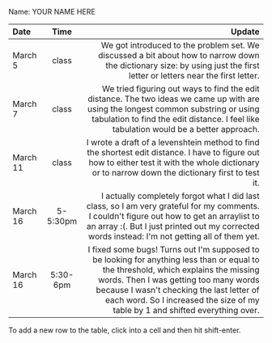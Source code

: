 Name: YOUR NAME HERE

| Date     |   Time   |                                                                                                                                                                                                                                                                                                      Update |
|:---------|:--------:|------------------------------------------------------------------------------------------------------------------------------------------------------------------------------------------------------------------------------------------------------------------------------------------------------------:|
| March 5  |  class   |                                                                                                                                     We got introduced to the problem set. We discussed a bit about how to narrow down the dictionary size: by using just the first letter or letters near the first letter. |
| March 7  |  class   |                                                                                We tried figuring out ways to find the edit distance. The two ideas we came up with are using the longest common substring or using tabulation to find the edit distance. I feel like tabulation would be a better approach. |
| March 11 |  class   |                                                                                                         I wrote a draft of a levenshtein method to find the shortest edit distance. I have to figure out how to either test it with the whole dictionary or to narrow down the dictionary first to test it. |
| March 16 | 5-5:30pm |                                                                I actually completely forgot what I did last class, so I am very grateful for my comments. I couldn't figure out how to get an arraylist to an array :(. But I just printed out my corrected words instead: I'm not getting all of them yet. |
| March 16 | 5:30-6pm | I fixed some bugs! Turns out I'm supposed to be looking for anything less than or equal to the threshold, which explains the missing words. Then I was getting too many words because I wasn't checking the last letter of each word. So I increased the size of my table by 1 and shifted everything over. |


To add a new row to the table, click into a cell and then hit shift-enter.